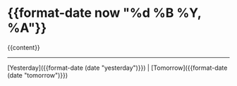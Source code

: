 # {{format-date now "%d %B %Y, %A"}}

{{content}}

---

[Yesterday]({{format-date (date "yesterday")}}) | [Tomorrow]({{format-date (date "tomorrow")}})
